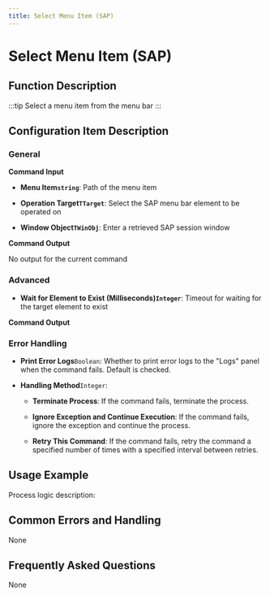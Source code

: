 ```yaml
---
title: Select Menu Item (SAP)
---
```


# Select Menu Item (SAP)

## Function Description

:::tip 
Select a menu item from the menu bar
:::

## Configuration Item Description

### General

**Command Input**

- **Menu Item`string`**: Path of the menu item

- **Operation Target`TTarget`**: Select the SAP menu bar element to be operated on

- **Window Object`TWinObj`**: Enter a retrieved SAP session window


**Command Output**

No output for the current command

### Advanced

- **Wait for Element to Exist (Milliseconds)`Integer`**: Timeout for waiting for the target element to exist


**Command Output**

### Error Handling

- **Print Error Logs**`Boolean`: Whether to print error logs to the "Logs" panel when the command fails. Default is checked. 

- **Handling Method**`Integer`:

    - **Terminate Process**: If the command fails, terminate the process.

    - **Ignore Exception and Continue Execution**: If the command fails, ignore the exception and continue the process.

    - **Retry This Command**: If the command fails, retry the command a specified number of times with a specified interval between retries.

## Usage Example

Process logic description:

## Common Errors and Handling

None

## Frequently Asked Questions

None

